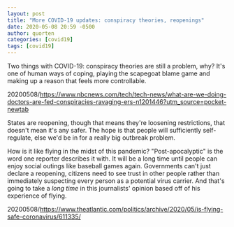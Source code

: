 ```yaml
---
layout: post
title: "More COVID-19 updates: conspiracy theories, reopenings"
date: 2020-05-08 20:59 -0500
author: quorten
categories: [covid19]
tags: [covid19]
---
```


Two things with COVID-19: conspiracy theories are still a problem,
why?  It's one of human ways of coping, playing the scapegoat blame
game and making up a reason that feels more controllable.

20200508/https://www.nbcnews.com/tech/tech-news/what-are-we-doing-doctors-are-fed-conspiracies-ravaging-ers-n1201446?utm_source=pocket-newtab

States are reopening, though that means they're loosening
restrictions, that doesn't mean it's any safer.  The hope is that
people will sufficiently self-regulate, else we'd be in for a really
big outbreak problem.

How is it like flying in the midst of this pandemic?
"Post-apocalyptic" is the word one reporter describes it with.  It
will be a long time until people can enjoy social outings like
baseball games again.  Governments can't just declare a reopening,
citizens need to see trust in other people rather than immediately
suspecting every person as a potential virus carrier.  And that's
going to take a _long time_ in this journalists' opinion based off of
his experience of flying.

20200508/https://www.theatlantic.com/politics/archive/2020/05/is-flying-safe-coronavirus/611335/
